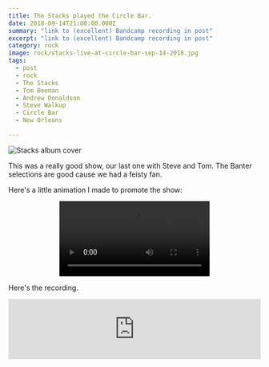 ```yaml
---
title: The Stacks played the Circle Bar.
date: 2018-09-14T21:00:00.000Z
summary: "link to (excellent) Bandcamp recording in post"
excerpt: "link to (excellent) Bandcamp recording in post"
category: rock
image: rock/stacks-live-at-circle-bar-sep-14-2018.jpg
tags:
  - post 
  - rock
  - The Stacks
  - Tom Beeman
  - Andrew Donaldson
  - Steve Walkup
  - Circle Bar
  - New Orleans

---
```


![Stacks album cover](/static/img/rock/stacks-live-at-circle-bar-sep-14-2018.jpg "Stacks")

This was a really good show, our last one with Steve and Tom. The Banter selections are good cause we had a feisty fan.

Here's a little animation I made to promote the show:

<div style="width: 100%; text-align: center;">
<video controls loop>
  <source type="video/mp4" src="/static/img/animations/mp4s/Stacks-CircleBar-sep-14-2018.mp4"></source>
  <p>Your browser does not support the video element.</p>
</video>
</div>

Here's the recording.

<iframe style="border: 0; width: 100%; height: 120px;" src="https://bandcamp.com/EmbeddedPlayer/album=1045225060/size=large/bgcol=ffffff/linkcol=0687f5/tracklist=false/artwork=small/transparent=true/" seamless><a href="http://thestacksnola.bandcamp.com/album/live-at-circle-bar-september-14-2018">Live At Circle Bar September 14, 2018 by The Stacks</a></iframe>
